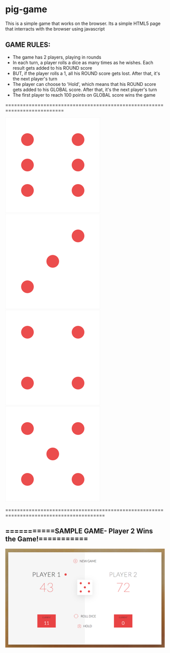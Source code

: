 # pig-game
This is a simple game that works on the browser. Its a simple HTML5 page that interracts with the browser using javascript

## GAME RULES:
- The game has 2 players, playing in rounds
- In each turn, a player rolls a dice as many times as he wishes. Each result gets added to his ROUND score
- BUT, if the player rolls a 1, all his ROUND score gets lost. After that, it's the next player's turn
- The player can choose to 'Hold', which means that his ROUND score gets added to his GLOBAL score. After that, it's the next player's turn
- The first player to reach 100 points on GLOBAL score wins the game

==========================================================================


![Dice 6](https://github.com/martinsewere/pig-game/blob/master/dice-6.png)
![Dice 3](https://github.com/martinsewere/pig-game/blob/master/dice-3.png)
![Dice 4](https://github.com/martinsewere/pig-game/blob/master/dice-4.png)
![Dice 5](https://github.com/martinsewere/pig-game/blob/master/dice-5.png)


======================================================================================== 
## ===========SAMPLE GAME- Player 2 Wins the Game!===========

![Dice sample game](https://github.com/martinsewere/pig-game/blob/master/md.png)
